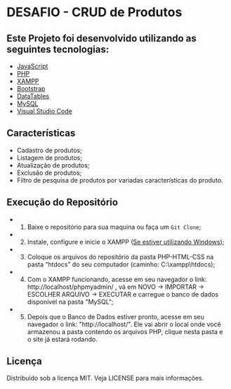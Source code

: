 # DESAFIO  - CRUD de Produtos


## Este Projeto foi desenvolvido utilizando as seguintes tecnologias:
* [JavaScript](https://www.javascript.com/)
* [PHP](https://www.php.net/)
* [XAMPP](https://www.apachefriends.org/pt_br/index.html)
* [Bootstrap](https://getbootstrap.com/)
* [DataTables](https://datatables.net/)
* [MySQL](https://www.mysql.com/)
* [Visual Studio Code](https://code.visualstudio.com/download)

## Características

- Cadastro de produtos;
- Listagem de produtos;
- Atualização de produtos;
- Exclusão de produtos;
- Filtro de pesquisa de produtos por variadas características do produto.

## Execução do Repositório

* 1) Baixe o repositório para sua maquina ou faça um `Git Clone`;

* 2) Instale, configure e inicie o XAMPP ([Se estiver utilizando Windows](https://www.youtube.com/watch?v=COepL5-bNNI));

* 3) Coloque os arquivos do repositório da pasta PHP-HTML-CSS na pasta “htdocs” do seu computador (caminho: C:\xampp\htdocs);

* 4) Com o XAMPP funcionando, acesse em seu navegador o link: http://localhost/phpmyadmin/ , vá em NOVO -> IMPORTAR -> ESCOLHER ARQUIVO -> EXECUTAR e carregue o banco de dados disponível na pasta "MySQL";

* 5) Depois que o Banco de Dados estiver pronto, acesse em seu navegador o link: "http://localhost/". Ele vai abrir o local onde você armazenou a pasta contendo os arquivos PHP, clique nesta pasta e o site já estará rodando.

## Licença
Distribuído sob a licença MIT. Veja LICENSE para mais informações.

